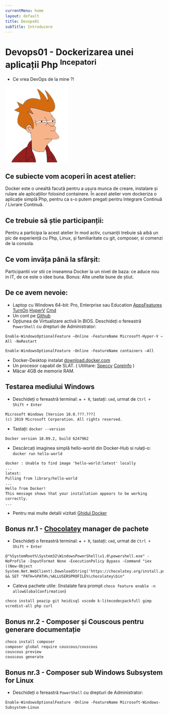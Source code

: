 ```yaml
---
currentMenu: home
layout: default
title: Devops01
subTitle: Introducere
---
```

# Devops01 - Dockerizarea unei aplicații Php <sup>Incepatori</sup>

- Ce vrea DevOps de la mine ?!

![Squint](https://raw.githubusercontent.com/c4xp/Devops01/master/assets/futurama.png)

## Ce subiecte vom acoperi în acest atelier:

Docker este o unealtă facută pentru a ușura munca de creare, instalare și rulare ale aplicațiilor folosind containere.
În acest atelier vom dockeriza o aplicație simplă Php, pentru ca s-o putem pregati pentru Integrare Continuă / Livrare Continuă.

## Ce trebuie să știe participanții:

Pentru a participa la acest atelier în mod activ, cursanții trebuie să aibă un pic de experiență cu Php, Linux, și familiaritate cu git, composer, si comenzi de la consola.

## Ce vom invăța până la sfârșit:

Participantii vor stii ce inseamna Docker la un nivel de baza: ce aduce nou in IT, de ce este o idee buna.
Bonus: Alte unelte bune de știut.

## De ce avem nevoie:

- Laptop cu Windows 64-bit: Pro, Enterprise sau Education
[AppsFeatures](https://raw.githubusercontent.com/c4xp/Devops01/master/assets/00.apps-features.png)
[TurnOn](https://raw.githubusercontent.com/c4xp/Devops01/master/assets/01.turnonfeatures.png)
[HyperV](https://raw.githubusercontent.com/c4xp/Devops01/master/assets/02.hyperv.png)
[Cmd](https://raw.githubusercontent.com/c4xp/Devops01/master/assets/03.cmd.png)
- Un cont pe [Github](https://github.com/)
- Opțiunea de Virtualizare activă în BIOS. Deschideți o fereastră `PowerShell` cu drepturi de Administrator:
```
Enable-WindowsOptionalFeature –Online -FeatureName Microsoft-Hyper-V –All -NoRestart
```
```
Enable-WindowsOptionalFeature -Online -FeatureName containers –All
```
- Docker-Desktop instalat [download.docker.com](https://download.docker.com/win/stable/Docker%20for%20Windows%20Installer.exe)
- Un procesor capabil de SLAT. ( Utilitare: [Speccy](https://www.ccleaner.com/speccy) [Coreinfo](http://technet.microsoft.com/en-us/sysinternals/cc835722) )
- Măcar 4GB de memorie RAM.

## Testarea mediului Windows

- Deschideți o fereastră terminal: `❖ + R`, tastați: `cmd`, urmat de `Ctrl + Shift + Enter`
```
Microsoft Windows [Version 10.0.???.???]
(c) 2019 Microsoft Corporation. All rights reserved.
```
- Tastați: `docker --version`
```
Docker version 18.09.2, build 6247962
```
- Descărcați imaginea simplă hello-world din Docker-Hub si rulați-o: `docker run hello-world`
```
docker : Unable to find image 'hello-world:latest' locally
...
latest:
Pulling from library/hello-world
...
Hello from Docker!
This message shows that your installation appears to be working correctly.
...
```
- Pentru mai multe detalii vizitati [Ghidul Docker](https://docs.docker.com/docker-for-windows/)

## Bonus nr.1 - [Chocolatey](https://chocolatey.org/) manager de pachete

- Deschideți o fereastră terminal: `❖ + R`, tastați: `cmd`, urmat de `Ctrl + Shift + Enter`
```
@"%SystemRoot%\System32\WindowsPowerShell\v1.0\powershell.exe" -NoProfile -InputFormat None -ExecutionPolicy Bypass -Command "iex ((New-Object System.Net.WebClient).DownloadString('https://chocolatey.org/install.ps1'))" && SET "PATH=%PATH%;%ALLUSERSPROFILE%\chocolatey\bin"
```

- Cateva pachete utile: (Instalate fara prompt `choco feature enable -n allowGlobalConfirmation`)
```
choco install peazip git heidisql vscode k-litecodecpackfull gimp vcredist-all php curl
```

## Bonus nr.2 - Composer și Couscous pentru generare documentație

```
choco install composer
composer global require couscous/couscous
couscous preview
couscous generate
```

## Bonus nr.3 - Composer sub Windows Subsystem for Linux

- Deschideți o fereastră `PowerShell` cu drepturi de Administrator:
```
Enable-WindowsOptionalFeature -Online -FeatureName Microsoft-Windows-Subsystem-Linux
```
